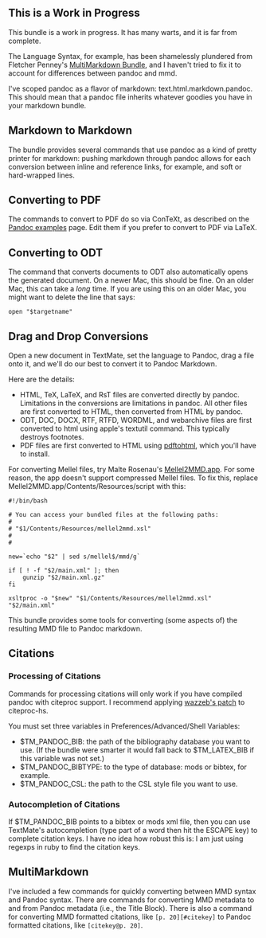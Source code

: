 ## This is a Work in Progress ##

This bundle is a work in progress. It has many warts, and it is far from complete.

The Language Syntax, for example, has been shamelessly plundered from Fletcher Penney's [MultiMarkdown Bundle](http://fletcherpenney.net/multimarkdown/multimarkdown_bundle_for_textm/), and I haven't tried to fix it to account for differences between pandoc and mmd.

I've scoped pandoc as a flavor of markdown: text.html.markdown.pandoc. This should mean that a pandoc file inherits whatever goodies you have in your markdown bundle.

## Markdown to Markdown ##

The bundle provides several commands that use pandoc as a kind of pretty printer for markdown: pushing markdown through pandoc allows for each conversion between inline and reference links, for example, and soft or hard-wrapped lines.

## Converting to PDF ##

The commands to convert to PDF do so via ConTeXt, as described on the [Pandoc examples](http://johnmacfarlane.net/pandoc/examples.html) page. Edit them if you prefer to convert to PDF via LaTeX.

## Converting to ODT ##

The command that converts documents to ODT also automatically opens the generated document. On a newer Mac, this should be fine. On an older Mac, this can take a *long* time. If you are using this on an older Mac, you might want to delete the line that says:

    open "$targetname"

## Drag and Drop Conversions ##

Open a new document in TextMate, set the language to Pandoc, drag a file onto it, and we'll do our best to convert it to Pandoc Markdown.

Here are the details:

+   HTML, TeX, LaTeX, and RsT files are converted directly by pandoc. Limitations in the conversions are limitations in pandoc. All other files are first converted to HTML, then converted from HTML by pandoc. 
+   ODT, DOC, DOCX, RTF, RTFD, WORDML, and webarchive files are first converted to html using apple's textutil command. This typically destroys footnotes.
+   PDF files are first converted to HTML using [pdftohtml](http://pdftohtml.sourceforge.net/), which you'll have to install.

For converting Mellel files, try Malte Rosenau's [Mellel2MMD.app](http://wwwuser.gwdg.de/~mrosena/). For some reason, the app doesn't support compressed Mellel files. To fix this, replace Mellel2MMD.app/Contents/Resources/script with this:

    #!/bin/bash

    # You can access your bundled files at the following paths:
    #
    # "$1/Contents/Resources/mellel2mmd.xsl"
    #
    #

    new=`echo "$2" | sed s/mellel$/mmd/g`

    if [ ! -f "$2/main.xml" ]; then 
    	gunzip "$2/main.xml.gz"
    fi

    xsltproc -o "$new" "$1/Contents/Resources/mellel2mmd.xsl" "$2/main.xml"

This bundle provides some tools for converting (some aspects of) the resulting MMD file to Pandoc markdown.

## Citations ##

### Processing of Citations ###

Commands for processing citations will only work if you have compiled pandoc with citeproc support. I recommend applying [wazzeb's patch](http://code.google.com/p/citeproc-hs/issues/detail?id=4)  to citeproc-hs.

You must set three variables in Preferences/Advanced/Shell Variables:

+   $TM\_PANDOC\_BIB: the path of the bibliography database you want to use. (If the bundle were smarter it would fall back to $TM\_LATEX\_BIB if this variable was not set.)
+   $TM\_PANDOC\_BIBTYPE: to the type of database: mods or bibtex, for example. 
+   $TM\_PANDOC\_CSL: the path to the CSL style file you want to use.

### Autocompletion of Citations ###

If $TM\_PANDOC\_BIB points to a bibtex or mods xml file, then you can use TextMate's autocompletion (type part of a word then hit the ESCAPE key) to complete citation keys. I have no idea how robust this is: I am just using regexps in ruby to find the citation keys.

## MultiMarkdown ##

I've included a few commands for quickly converting between MMD syntax and Pandoc syntax. There are commands for converting MMD metadata to and from Pandoc metadata (i.e., the Title Block). There is also a command for converting MMD formatted citations, like `[p. 20][#citekey]` to Pandoc formatted citations, like `[citekey@p. 20]`.
